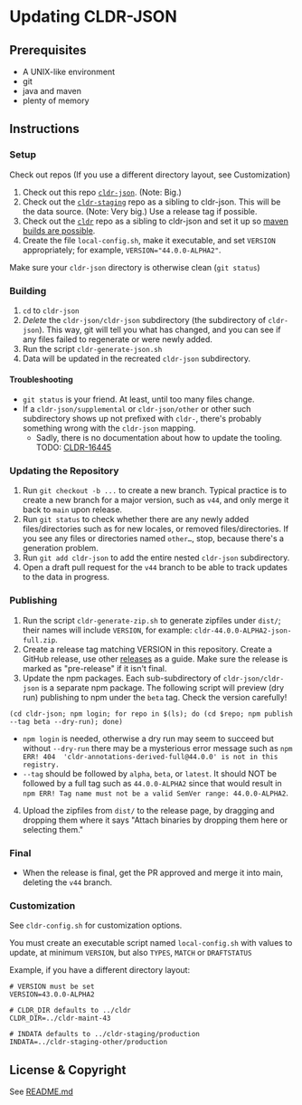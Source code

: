 # Updating CLDR-JSON

## Prerequisites

- A UNIX-like environment
- git
- java and maven
- plenty of memory

## Instructions

### Setup

Check out repos (If you use a different directory layout, see Customization)

1. Check out this repo [`cldr-json`](https://github.com/unicode-org/cldr-json). (Note: Big.)
2. Check out the [`cldr-staging`](https://github.com/unicode-org/cldr-staging) repo as a sibling to cldr-json. This will be the data source. (Note: Very big.) Use a release tag if possible.
3. Check out the [`cldr`](https://github.com/unicode-org/cldr) repo as a sibling to cldr-json and set it up so [maven builds are possible](https://cldr.unicode.org/development/maven).
4. Create the file `local-config.sh`, make it executable, and set `VERSION` appropriately; for example, `VERSION="44.0.0-ALPHA2"`.

Make sure your `cldr-json` directory is otherwise clean (`git status`)

### Building

1. `cd` to `cldr-json`
2. *Delete* the `cldr-json/cldr-json` subdirectory (the subdirectory of `cldr-json`).  This way, git will tell you what has changed, and you can see if any files failed to regenerate or were newly added.
3. Run the script `cldr-generate-json.sh`
4. Data will be updated in the recreated `cldr-json` subdirectory.

#### Troubleshooting

- `git status` is your friend. At least, until too many files change.
- If a `cldr-json/supplemental` or `cldr-json/other` or other such subdirectory shows up not prefixed with `cldr-`, there's probably something wrong with the `cldr-json` mapping.
  - Sadly, there is no documentation about how to update the tooling. TODO: [CLDR-16445](https://unicode-org.atlassian.net/browse/CLDR-16445)

### Updating the Repository

1. Run `git checkout -b ...` to create a new branch.  Typical practice is to create a new branch for a major version, such as `v44`, and only merge it back to `main` upon release.
2. Run `git status` to check whether there are any newly added files/directories such as for new locales, or removed files/directories.  If you see any files or directories named `other…`, stop, because there's a generation problem.
3. Run `git add cldr-json` to add the entire nested `cldr-json` subdirectory.
4. Open a draft pull request for the `v44` branch to be able to track updates to the data in progress.

### Publishing

1. Run the script `cldr-generate-zip.sh` to generate zipfiles under `dist/`; their names will include `VERSION`, for example: `cldr-44.0.0-ALPHA2-json-full.zip`.
2. Create a release tag matching VERSION in this repository.  Create a GitHub release, use other [releases](https://github.com/unicode-org/cldr-json/releases) as a guide.  Make sure the release is marked as "pre-release" if it isn't final.
3. Update the npm packages. Each sub-subdirectory of `cldr-json/cldr-json` is a separate npm package. The following script will preview
(dry run) publishing to npm under the `beta` tag. Check the version carefully!

```shell
(cd cldr-json; npm login; for repo in $(ls); do (cd $repo; npm publish --tag beta --dry-run); done)
```
  - `npm login` is needed, otherwise a dry run may seem to succeed but without `--dry-run` there may be a mysterious error message such as `npm ERR! 404  'cldr-annotations-derived-full@44.0.0' is not in this registry.`
  - `--tag` should be followed by `alpha`, `beta`, or `latest`. It should NOT be followed by a full tag such as `44.0.0-ALPHA2` since that would result in `npm ERR! Tag name must not be a valid SemVer range: 44.0.0-ALPHA2`.

4. Upload the zipfiles from `dist/` to the release page, by dragging and dropping them where it says "Attach binaries by dropping them here or selecting them."

### Final

- When the release is final, get the PR approved and merge it into main, deleting the `v44` branch.

### Customization

See `cldr-config.sh` for customization options.

You must create an executable script named `local-config.sh` with
values to update, at minimum `VERSION`, but also `TYPES`, `MATCH` or `DRAFTSTATUS`

Example, if you have a different directory layout:

```shell
# VERSION must be set
VERSION=43.0.0-ALPHA2

# CLDR_DIR defaults to ../cldr
CLDR_DIR=../cldr-maint-43

# INDATA defaults to ../cldr-staging/production
INDATA=../cldr-staging-other/production
```

## License & Copyright

See [README.md](./README.md)
